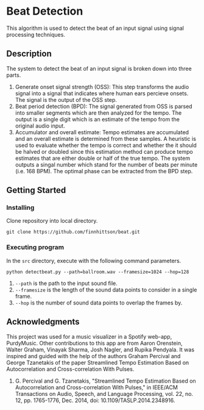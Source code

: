 # Beat Detection

This algorithm is used to detect the beat of an input signal using signal processing techniques.

## Description

The system to detect the beat of an input signal is broken down into three parts.
1. Generate onset signal strength (OSS): This step transforms the audio signal into a signal that indicates where human ears percieve onsets. The signal is the output of the OSS step.
2. Beat period detection (BPD): The signal generated from OSS is parsed into smaller segments which are then analyzed for the tempo. The output is a single digit which is an estimate of the tempo from the original audio input. 
3. Accumulator and overall estimate: Tempo estimates are accumulated and an overall estimate is determined from these samples. A heuristic is used to evaluate whether the tempo is correct and whether the it should be halved or doubled since this estimation method can produce tempo estimates that are either double or half of the true tempo.
The system outputs a singal number which stand for the number of beats per minute (i.e. 168 BPM). The optimal phase can be extracted from the BPD step. 

## Getting Started

### Installing

Clone repository into local directory.
```
git clone https://github.com/finnhittson/beat.git
```

### Executing program

In the `src` directory, execute with the following command parameters.
```
python detectbeat.py --path=ballroom.wav --framesize=1024 --hop=128
```
1. `--path` is the path to the input sound file.
2. `--framesize` is the length of the sound data points to consider in a single frame.
3. `--hop` is the number of sound data points to overlap the frames by.

## Acknowledgments

This project was used for a music visualizer in a Spotify web-app, PurdyMusic. Other contributions to this app are from Aaron Orenstein, Walter Graham, Vinayak Sharma, Josh Nagler, and Rupika Pendyala. It was inspired and guided with the help of the authors Graham Percival and George Tzanetakis of the paper Streamlined Tempo Estimation Based on Autocorrelation and Cross-correlation With Pulses.  
  
1. G. Percival and G. Tzanetakis, "Streamlined Tempo Estimation Based on Autocorrelation and Cross-correlation With Pulses," in IEEE/ACM Transactions on Audio, Speech, and Language Processing, vol. 22, no. 12, pp. 1765-1776, Dec. 2014, doi: 10.1109/TASLP.2014.2348916.
